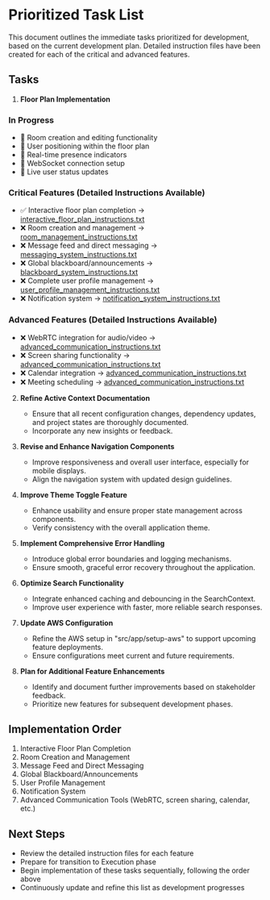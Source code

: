 # Prioritized Task List

This document outlines the immediate tasks prioritized for development, based on the current development plan. Detailed instruction files have been created for each of the critical and advanced features.

## Tasks

1. **Floor Plan Implementation**

### In Progress
- 🔄 Room creation and editing functionality
- 🔄 User positioning within the floor plan
- 🔄 Real-time presence indicators
- 🔄 WebSocket connection setup
- 🔄 Live user status updates

### Critical Features (Detailed Instructions Available)
- ✅ Interactive floor plan completion → [interactive_floor_plan_instructions.txt](./interactive_floor_plan_instructions.txt)
- ❌ Room creation and management → [room_management_instructions.txt](./room_management_instructions.txt)
- ❌ Message feed and direct messaging → [messaging_system_instructions.txt](./messaging_system_instructions.txt)
- ❌ Global blackboard/announcements → [blackboard_system_instructions.txt](./blackboard_system_instructions.txt)
- ❌ Complete user profile management → [user_profile_management_instructions.txt](./user_profile_management_instructions.txt)
- ❌ Notification system → [notification_system_instructions.txt](./notification_system_instructions.txt)

### Advanced Features (Detailed Instructions Available)
- ❌ WebRTC integration for audio/video → [advanced_communication_instructions.txt](./advanced_communication_instructions.txt)
- ❌ Screen sharing functionality → [advanced_communication_instructions.txt](./advanced_communication_instructions.txt)
- ❌ Calendar integration → [advanced_communication_instructions.txt](./advanced_communication_instructions.txt)
- ❌ Meeting scheduling → [advanced_communication_instructions.txt](./advanced_communication_instructions.txt)

2. **Refine Active Context Documentation**
   - Ensure that all recent configuration changes, dependency updates, and project states are thoroughly documented.
   - Incorporate any new insights or feedback.

3. **Revise and Enhance Navigation Components**
   - Improve responsiveness and overall user interface, especially for mobile displays.
   - Align the navigation system with updated design guidelines.

4. **Improve Theme Toggle Feature**
   - Enhance usability and ensure proper state management across components.
   - Verify consistency with the overall application theme.

5. **Implement Comprehensive Error Handling**
   - Introduce global error boundaries and logging mechanisms.
   - Ensure smooth, graceful error recovery throughout the application.

6. **Optimize Search Functionality**
   - Integrate enhanced caching and debouncing in the SearchContext.
   - Improve user experience with faster, more reliable search responses.

7. **Update AWS Configuration**
   - Refine the AWS setup in "src/app/setup-aws" to support upcoming feature deployments.
   - Ensure configurations meet current and future requirements.

8. **Plan for Additional Feature Enhancements**
   - Identify and document further improvements based on stakeholder feedback.
   - Prioritize new features for subsequent development phases.

## Implementation Order
1. Interactive Floor Plan Completion
2. Room Creation and Management
3. Message Feed and Direct Messaging
4. Global Blackboard/Announcements
5. User Profile Management
6. Notification System
7. Advanced Communication Tools (WebRTC, screen sharing, calendar, etc.)

## Next Steps
- Review the detailed instruction files for each feature
- Prepare for transition to Execution phase
- Begin implementation of these tasks sequentially, following the order above
- Continuously update and refine this list as development progresses
